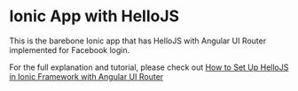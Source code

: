 Ionic App with HelloJS
=====================

This is the barebone Ionic app that has HelloJS with Angular UI Router implemented for Facebook login. 

For the full explanation and tutorial, please check out [How to Set Up HelloJS in Ionic Framework with Angular UI Router](https://jianjye.com/p/ionic-hellojs-angular-ui-router/)

